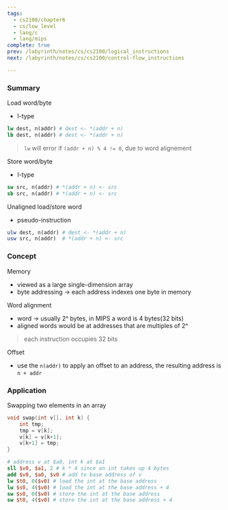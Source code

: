 ```yaml
---
tags:
  - cs2100/chapter6
  - cs/low_level
  - lang/c
  - lang/mips
complete: true
prev: /labyrinth/notes/cs/cs2100/logical_instructions
next: /labyrinth/notes/cs/cs2100/control-flow_instructions

---
```

### Summary
Load word/byte
- I-type

```mips
lw dest, n(addr) # dest <- *(addr + n)
lb dest, n(addr) # dest <- *(addr + n)
```
> `lw` will error if `(addr + n) % 4 != 0`, due to word alignement

Store word/byte
- I-type

```mips
sw src, n(addr) # *(addr + n) <- src
sb src, n(addr) # *(addr + n) <- src
```

Unaligned load/store word
- pseudo-instruction

```mips
ulw dest, n(addr) # dest <- *(addr + n)
usw src, n(addr)  # *(addr + n) <- src
```
### Concept
Memory
- viewed as a large single-dimension array
- byte addressing -> each address indexes one byte in memory

Word alignment
- word -> usually 2ⁿ bytes, in MIPS a word is 4 bytes(32 bits)
- aligned words would be at addresses that are multiples of 2ⁿ
> each instruction occupies 32 bits

Offset
- use the `n(addr)` to apply an offset to an address, the resulting address is `n + addr`
### Application
Swapping two elements in an array
```c
void swap(int v[], int k) {
	int tmp;
	tmp = v[k];
	v[k] = v[k+1];
	v[k+1] = tmp;
}
```
```mips
# address v at $a0, int k at $a1
sll $v0, $a1, 2 # k * 4 since an int takes up 4 bytes
add $v0, $a0, $v0 # add to base address of v
lw $t0, 0($v0) # load the int at the base address
lw $s0, 4($v0) # load the int at the base address + 4
sw $s0, 0($v0) # store the int at the base address
sw $t0, 4($v0) # store the int at the base address + 4
```